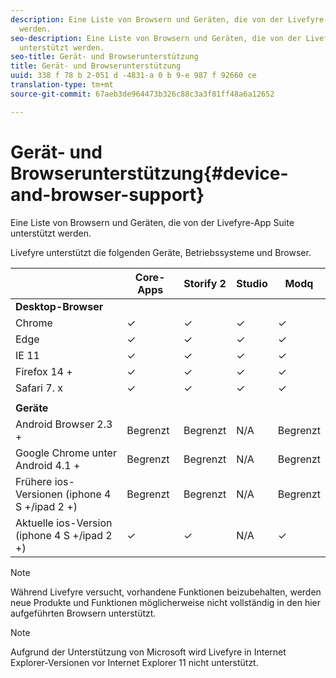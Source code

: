 ```yaml
---
description: Eine Liste von Browsern und Geräten, die von der Livefyre-App Suite unterstützt
  werden.
seo-description: Eine Liste von Browsern und Geräten, die von der Livefyre-App Suite
  unterstützt werden.
seo-title: Gerät- und Browserunterstützung
title: Gerät- und Browserunterstützung
uuid: 338 f 78 b 2-051 d -4831-a 0 b 9-e 987 f 92660 ce
translation-type: tm+mt
source-git-commit: 67aeb3de964473b326c88c3a3f81ff48a6a12652

---
```



# Gerät- und Browserunterstützung{#device-and-browser-support}

Eine Liste von Browsern und Geräten, die von der Livefyre-App Suite unterstützt werden.

Livefyre unterstützt die folgenden Geräte, Betriebssysteme und Browser.

|  | Core-Apps | Storify 2 | Studio | Modq |
|---|---|---|---|---|
| **Desktop-Browser** |  |  |  |  |
| Chrome | ✓ | ✓ | ✓ | ✓ |
| Edge | ✓ | ✓ | ✓ | ✓ |
| IE 11 | ✓ | ✓ | ✓ | ✓ |
| Firefox 14 + | ✓ | ✓ | ✓ | ✓ |
| Safari 7. x | ✓ | ✓ | ✓ | ✓ |
|  |  |  |  |  |
| **Geräte** |  |  |  |  |
| Android Browser 2.3 + | Begrenzt | Begrenzt | N/A | Begrenzt |
| Google Chrome unter Android 4.1 + | Begrenzt | Begrenzt | N/A | Begrenzt |
| Frühere ios-Versionen (iphone 4 S +/ipad 2 +) | Begrenzt | Begrenzt | N/A | Begrenzt |
| Aktuelle ios-Version (iphone 4 S +/ipad 2 +) | ✓ | ✓ | N/A | ✓ |

>[!NOTE]
>
>Während Livefyre versucht, vorhandene Funktionen beizubehalten, werden neue Produkte und Funktionen möglicherweise nicht vollständig in den hier aufgeführten Browsern unterstützt.

>[!NOTE]
>
>Aufgrund der Unterstützung von Microsoft wird Livefyre in Internet Explorer-Versionen vor Internet Explorer 11 nicht unterstützt.

